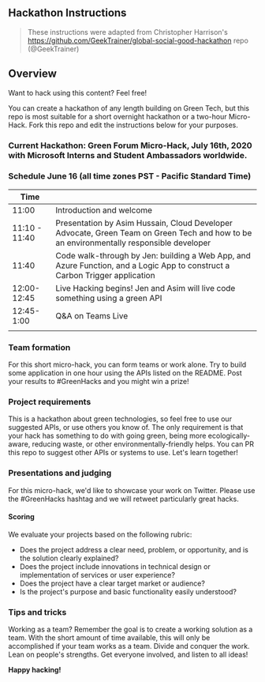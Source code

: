 ## Hackathon Instructions

> These instructions were adapted from Christopher Harrison's https://github.com/GeekTrainer/global-social-good-hackathon repo (@GeekTrainer)


## Overview

Want to hack using this content? Feel free! 

You can create a hackathon of any length building on Green Tech, but this repo is most suitable for a short overnight hackathon or a two-hour Micro-Hack. Fork this repo and edit the instructions below for your purposes.

### Current Hackathon: Green Forum Micro-Hack, July 16th, 2020 with Microsoft Interns and Student Ambassadors worldwide.
 
### Schedule June 16 (all time zones PST - Pacific Standard Time)

| Time          |                                                                                                                                         |
| ------------- | --------------------------------------------------------------------------------------------------------------------------------------- |
| 11:00         | Introduction and welcome                                                                                                                |
| 11:10 - 11:40 | Presentation by Asim Hussain, Cloud Developer Advocate, Green Team on Green Tech and how to be an environmentally responsible developer |
| 11:40         | Code walk-through by Jen: building a Web App, and Azure Function, and a Logic App to construct a Carbon Trigger application             |
| 12:00-12:45   | Live Hacking begins! Jen and Asim will live code something using a green API                                                            |
| 12:45-1:00    | Q&A on Teams Live                                                                                                                       |
|               |

### Team formation

For this short micro-hack, you can form teams or work alone. Try to build some application in one hour using the APIs listed on the README. Post your results to #GreenHacks and you might win a prize!

### Project requirements

This is a hackathon about green technologies, so feel free to use our suggested APIs, or use others you know of. The only requirement is that your hack has something to do with going green, being more ecologically-aware, reducing waste, or other environmentally-friendly helps. You can PR this repo to suggest other APIs or systems to use. Let's learn together!

### Presentations and judging

For this micro-hack, we'd like to showcase your work on Twitter. Please use the #GreenHacks hashtag and we will retweet particularly great hacks.

#### Scoring

We evaluate your projects based on the following rubric:

- Does the project address a clear need, problem, or opportunity, and is the solution clearly explained?
- Does the project include innovations in technical design or implementation of services or user experience?
- Does the project have a clear target market or audience?
- Is the project's purpose and basic functionality easily understood?

### Tips and tricks

Working as a team? Remember the goal is to create a working solution as a team. With the short amount of time available, this will only be accomplished if your team works as a team. Divide and conquer the work. Lean on people's strengths. Get everyone involved, and listen to all ideas!

**Happy hacking!**
